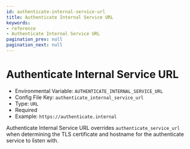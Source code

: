 ```yaml
---
id: authenticate-internal-service-url
title: Authenticate Internal Service URL
keywords:
- reference
- Authenticate Internal Service URL
pagination_prev: null
pagination_next: null
---
```



# Authenticate Internal Service URL
- Environmental Variable: `AUTHENTICATE_INTERNAL_SERVICE_URL`
- Config File Key: `authenticate_internal_service_url`
- Type: `URL`
- Required
- Example: `https://authenticate.internal`

Authenticate Internal Service URL overrides `authenticate_service_url` when determining the TLS certificate and hostname for the authenticate service to listen with.

